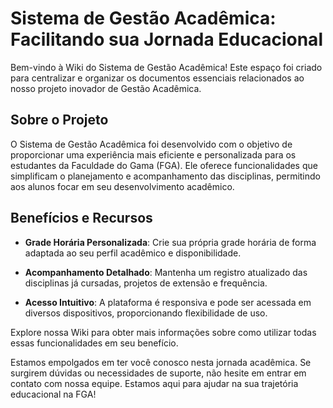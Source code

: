 # Sistema de Gestão Acadêmica: Facilitando sua Jornada Educacional

Bem-vindo à Wiki do Sistema de Gestão Acadêmica! Este espaço foi criado para centralizar e organizar os documentos essenciais relacionados ao nosso projeto inovador de Gestão Acadêmica.

## Sobre o Projeto

O Sistema de Gestão Acadêmica foi desenvolvido com o objetivo de proporcionar uma experiência mais eficiente e personalizada para os estudantes da Faculdade do Gama (FGA). Ele oferece funcionalidades que simplificam o planejamento e acompanhamento das disciplinas, permitindo aos alunos focar em seu desenvolvimento acadêmico.

## Benefícios e Recursos

- **Grade Horária Personalizada**: Crie sua própria grade horária de forma adaptada ao seu perfil acadêmico e disponibilidade.

- **Acompanhamento Detalhado**: Mantenha um registro atualizado das disciplinas já cursadas, projetos de extensão e frequência.

- **Acesso Intuitivo**: A plataforma é responsiva e pode ser acessada em diversos dispositivos, proporcionando flexibilidade de uso.

Explore nossa Wiki para obter mais informações sobre como utilizar todas essas funcionalidades em seu benefício.

Estamos empolgados em ter você conosco nesta jornada acadêmica. Se surgirem dúvidas ou necessidades de suporte, não hesite em entrar em contato com nossa equipe. Estamos aqui para ajudar na sua trajetória educacional na FGA!
